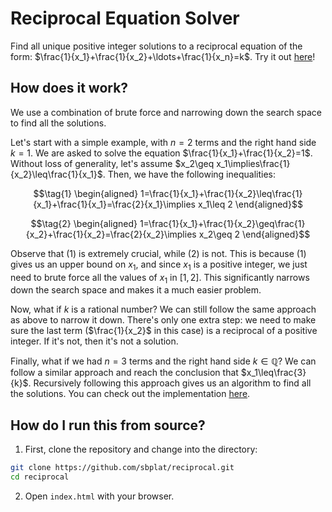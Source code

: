 # Reciprocal Equation Solver

Find all unique positive integer solutions to a reciprocal equation of the form: $\frac{1}{x_1}+\frac{1}{x_2}+\ldots+\frac{1}{x_n}=k$. Try it out [here](https://sbplat.github.io/reciprocal/)!

## How does it work?

We use a combination of brute force and narrowing down the search space to find all the solutions.

Let's start with a simple example, with $n=2$ terms and the right hand side $k=1$. We are asked to solve the equation $\frac{1}{x_1}+\frac{1}{x_2}=1$.
Without loss of generality, let's assume $x_2\geq x_1\implies\frac{1}{x_2}\leq\frac{1}{x_1}$.
Then, we have the following inequalities:
```math
\tag{1}
\begin{aligned}
    1=\frac{1}{x_1}+\frac{1}{x_2}\leq\frac{1}{x_1}+\frac{1}{x_1}=\frac{2}{x_1}\implies x_1\leq 2
\end{aligned}
```
```math
\tag{2}
\begin{aligned}
    1=\frac{1}{x_1}+\frac{1}{x_2}\geq\frac{1}{x_2}+\frac{1}{x_2}=\frac{2}{x_2}\implies x_2\geq 2
\end{aligned}
```
Observe that $(1)$ is extremely crucial, while $(2)$ is not. This is because $(1)$ gives us an upper bound on $x_1$, and since $x_1$ is a positive integer, we just need to brute force all the values of $x_1$ in $[1, 2]$. This significantly narrows down the search space and makes it a much easier problem.

Now, what if $k$ is a rational number? We can still follow the same approach as above to narrow it down. There's only one extra step: we need to make sure the last term ($\frac{1}{x_2}$ in this case) is a reciprocal of a positive integer. If it's not, then it's not a solution.

Finally, what if we had $n=3$ terms and the right hand side $k\in\mathbb{Q}$? We can follow a similar approach and reach the conclusion that $x_1\leq\frac{3}{k}$. Recursively following this approach gives us an algorithm to find all the solutions. You can check out the implementation [here](https://github.com/sbplat/reciprocal/blob/main/js/index.js).

## How do I run this from source?

1. First, clone the repository and change into the directory:
```sh
git clone https://github.com/sbplat/reciprocal.git
cd reciprocal
```
2. Open `index.html` with your browser.
